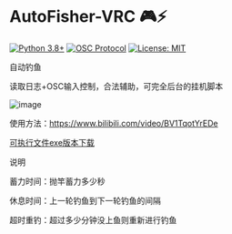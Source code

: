 # AutoFisher-VRC 🎮⚡

[![Python 3.8+](https://img.shields.io/badge/python-3.8+-blue.svg)](https://www.python.org/)
[![OSC Protocol](https://img.shields.io/badge/OSC-1.1-brightgreen)](https://opensoundcontrol.stanford.edu/)
[![License: MIT](https://img.shields.io/badge/License-MIT-yellow.svg)](https://opensource.org/licenses/MIT)

自动钓鱼

读取日志+OSC输入控制，合法辅助，可完全后台的挂机脚本

![image](https://github.com/user-attachments/assets/53213bee-c6dd-4d24-8551-0ced09c8f99e)

使用方法：https://www.bilibili.com/video/BV1TqotYrEDe

[可执行文件exe版本下载](https://github.com/arcxingye/AutoFisher-VRC/releases/download/exe/autofish1.4.2.rar)

说明

蓄力时间：抛竿蓄力多少秒

休息时间：上一轮钓鱼到下一轮钓鱼的间隔

超时重钓：超过多少分钟没上鱼则重新进行钓鱼
